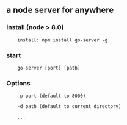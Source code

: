 ## a node server for anywhere

### install (node > 8.0)

```
	install: npm install go-server -g
```

### start

```
	go-server [port] [path]
```

### Options

```
	-p port	(default to 8000)  

	-d path	(default to current directory)  

	...
```